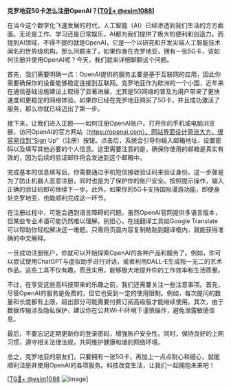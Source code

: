 **克罗地亚5G卡怎么注册OpenAI？[[TG💪+ @esim1088](https://t.me/s/esim1088)]**

在当今这个数字化飞速发展的时代，人工智能（AI）已经渗透到我们生活的方方面面。无论是工作、学习还是日常娱乐，AI都为我们提供了极大的便利和创造力。而提到AI领域，不得不提的就是OpenAI，它是一个以研究和开发尖端人工智能技术闻名的世界级机构。那么问题来了，如果你身在克罗地亚，拥有一张5G卡，该如何注册并使用OpenAI呢？今天，我们就来详细聊聊这个问题。

首先，我们需要明确一点：OpenAI提供的服务主要是基于互联网的应用，因此你需要确保你的设备能够稳定连接到互联网。克罗地亚作为欧洲的一个小国，近年来在通信基础设施建设上取得了显著进展，尤其是5G网络的普及为用户带来了更快速度和更稳定的网络体验。如果你已经在克罗地亚购买了5G卡，并且成功激活了服务，那么你就已经迈出了第一步。

接下来，让我们进入正题——如何注册OpenAI账户。打开你的手机或电脑浏览器，访问OpenAI的官方网站（https://openai.com）。网站界面设计简洁大方，很容易找到“Sign Up”（注册）按钮。点击后，系统会引导你输入邮箱地址、设置密码以及填写其他必要的个人信息。这里需要注意的是，确保你使用的邮箱是真实有效的，因为后续的验证邮件将会发送到这个邮箱中。

完成基本的信息填写后，你需要通过手机短信接收验证码来验证身份。这一步骤是为了防止机器人恶意注册，同时也是为了保护你的账户安全。按照提示操作，输入正确的验证码即可继续下一步。此外，如果你的5G卡支持国际漫游功能，即便身处克罗地亚，也能顺利完成这一环节。

在注册过程中，可能会遇到语言障碍的问题。虽然OpenAI官网提供多语言版本，但某些专业术语可能仍然难以理解。别担心，在线翻译工具如Google Translate可以帮助你轻松解决这一难题。只需将页面内容复制粘贴到翻译框内，就能获得准确的中文解释。

一旦成功注册账户，你就可以开始探索OpenAI的各种产品和服务了。例如，你可以尝试使用ChatGPT与虚拟助手进行对话，或者利用DALL-E生成独一无二的艺术作品。这些工具不仅有趣，而且实用，能够极大地提升你的工作效率和生活质量。

不过，在享受这些高科技带来的乐趣之前，我们还需要关注一些注意事项。首先，尽管OpenAI的服务是免费的，但它也受到一定的使用限制。例如，每次提问的数量和长度都有上限，超出部分可能需要付费订阅高级版才能继续使用。其次，由于数据传输涉及隐私保护，建议你在公共Wi-Fi环境下谨慎操作，避免泄露敏感信息。

最后，不要忘记定期更新你的登录密码，增强账户安全性。同时，保持良好的上网习惯，遵守相关法律法规，共同维护健康和谐的网络环境。

总之，克罗地亚的朋友们，只要拥有一张5G卡，再加上一点点耐心和细心，就能顺利注册并使用OpenAI的各项服务。科技改变生活，让我们一起拥抱未来吧！

[[TG💪+ @esim1088](https://t.me/s/esim1088) ![Image](https://i.postimg.cc/4NQfJmqS/Snipaste-2025-05-13-00-14-12.png)]